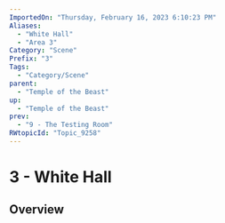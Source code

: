 ```yaml
---
ImportedOn: "Thursday, February 16, 2023 6:10:23 PM"
Aliases:
  - "White Hall"
  - "Area 3"
Category: "Scene"
Prefix: "3"
Tags:
  - "Category/Scene"
parent:
  - "Temple of the Beast"
up:
  - "Temple of the Beast"
prev:
  - "9 - The Testing Room"
RWtopicId: "Topic_9258"
---
```

# 3 - White Hall
## Overview
